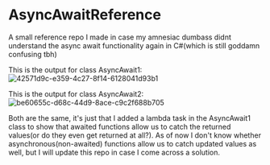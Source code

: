 # AsyncAwaitReference
A small reference repo I made in case my amnesiac dumbass didnt understand the async await functionality again in C#(which is still goddamn confusing tbh)

This is the output for class AsyncAwait1:
![42571d9c-e359-4c27-8f14-6128041d93b1](https://github.com/gaurdian2701/AsyncAwaitReference/assets/55644010/495ef44b-8942-4898-9eb2-3b77ddbb5cab)

This is the output for class AsyncAwait2:
![be60655c-d68c-44d9-8ace-c9c2f688b705](https://github.com/gaurdian2701/AsyncAwaitReference/assets/55644010/b769f923-b058-4bb0-8fb1-e1120fb38172)

Both are the same, it's just that I added a lambda task in the AsyncAwait1 class to show that awaited functions allow us to catch the returned values(or do they even get returned at all?).
As of now I don't know whether asynchronous(non-awaited) functions allow us to catch updated values as well, but I will update this repo in case I come across a solution.
